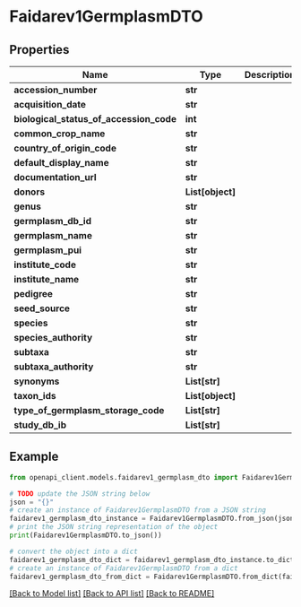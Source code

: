 # Faidarev1GermplasmDTO


## Properties

Name | Type | Description | Notes
------------ | ------------- | ------------- | -------------
**accession_number** | **str** |  | [optional] 
**acquisition_date** | **str** |  | [optional] 
**biological_status_of_accession_code** | **int** |  | [optional] 
**common_crop_name** | **str** |  | [optional] 
**country_of_origin_code** | **str** |  | [optional] 
**default_display_name** | **str** |  | [optional] 
**documentation_url** | **str** |  | [optional] 
**donors** | **List[object]** |  | [optional] 
**genus** | **str** |  | [optional] 
**germplasm_db_id** | **str** |  | [optional] 
**germplasm_name** | **str** |  | [optional] 
**germplasm_pui** | **str** |  | [optional] 
**institute_code** | **str** |  | [optional] 
**institute_name** | **str** |  | [optional] 
**pedigree** | **str** |  | [optional] 
**seed_source** | **str** |  | [optional] 
**species** | **str** |  | [optional] 
**species_authority** | **str** |  | [optional] 
**subtaxa** | **str** |  | [optional] 
**subtaxa_authority** | **str** |  | [optional] 
**synonyms** | **List[str]** |  | [optional] 
**taxon_ids** | **List[object]** |  | [optional] 
**type_of_germplasm_storage_code** | **List[str]** |  | [optional] 
**study_db_ib** | **List[str]** |  | [optional] 

## Example

```python
from openapi_client.models.faidarev1_germplasm_dto import Faidarev1GermplasmDTO

# TODO update the JSON string below
json = "{}"
# create an instance of Faidarev1GermplasmDTO from a JSON string
faidarev1_germplasm_dto_instance = Faidarev1GermplasmDTO.from_json(json)
# print the JSON string representation of the object
print(Faidarev1GermplasmDTO.to_json())

# convert the object into a dict
faidarev1_germplasm_dto_dict = faidarev1_germplasm_dto_instance.to_dict()
# create an instance of Faidarev1GermplasmDTO from a dict
faidarev1_germplasm_dto_from_dict = Faidarev1GermplasmDTO.from_dict(faidarev1_germplasm_dto_dict)
```
[[Back to Model list]](../README.md#documentation-for-models) [[Back to API list]](../README.md#documentation-for-api-endpoints) [[Back to README]](../README.md)



